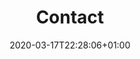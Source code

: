 ---
title: "Contact"
date: "2020-03-17T22:28:06+01:00"
subTitle: "Our Studio"
iban: "CZ2101000001154725290277"
companyName: "Löwenware s.r.o."
phone: "+420775422922"
street: "U Jezu 525/4"
postalCode: "46001"
locality: "Liberec"
country: "Czech Republic"
orgId: "06203051"
summary: "If you want to get in touch with us, submit a message and we’ll reach you shortly."
---